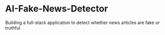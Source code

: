 # AI-Fake-News-Detector
Building a full-stack application to detect whether news articles are fake or truthful
